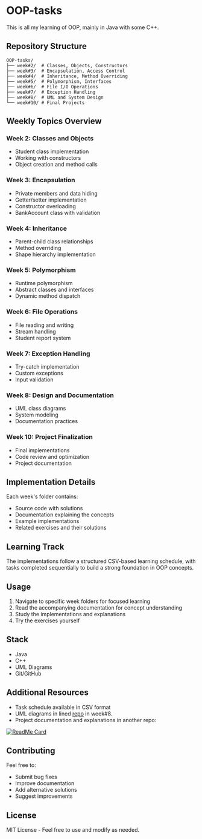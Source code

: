 # OOP-tasks

This is all my learning of OOP, mainly in Java with some C++.


## Repository Structure

```
OOP-tasks/
├── week#2/  # Classes, Objects, Constructors
├── week#3/  # Encapsulation, Access Control
├── week#4/  # Inheritance, Method Overriding
├── week#5/  # Polymorphism, Interfaces
├── week#6/  # File I/O Operations
├── week#7/  # Exception Handling
├── week#8/  # UML and System Design
└── week#10/ # Final Projects
```

## Weekly Topics Overview

### Week 2: Classes and Objects
- Student class implementation
- Working with constructors
- Object creation and method calls

### Week 3: Encapsulation
- Private members and data hiding
- Getter/setter implementation
- Constructor overloading
- BankAccount class with validation

### Week 4: Inheritance
- Parent-child class relationships
- Method overriding
- Shape hierarchy implementation

### Week 5: Polymorphism
- Runtime polymorphism
- Abstract classes and interfaces
- Dynamic method dispatch

### Week 6: File Operations
- File reading and writing
- Stream handling
- Student report system

### Week 7: Exception Handling
- Try-catch implementation
- Custom exceptions
- Input validation

### Week 8: Design and Documentation
- UML class diagrams
- System modeling
- Documentation practices

### Week 10: Project Finalization
- Final implementations
- Code review and optimization
- Project documentation

## Implementation Details

Each week's folder contains:
- Source code with solutions
- Documentation explaining the concepts
- Example implementations
- Related exercises and their solutions

## Learning Track

The implementations follow a structured CSV-based learning schedule, with tasks completed sequentially to build a strong foundation in OOP concepts.

## Usage

1. Navigate to specific week folders for focused learning
2. Read the accompanying documentation for concept understanding
3. Study the implementations and explanations
4. Try the exercises yourself

## Stack

- Java
- C++
- UML Diagrams
- Git/GitHub

## Additional Resources

- Task schedule available in CSV format
- UML diagrams in lined [repo](https://github.com/ch-arslanahmad/uml-learnings/) in week#8.
- Project documentation and explanations in another repo:


[![ReadMe Card](https://github-readme-stats.vercel.app/api/pin/?username=ch-arslanahmad&repo=school_management_system_java)](https://github.com/ch-arslanahmad/school_management_system_java)


## Contributing

Feel free to:
- Submit bug fixes
- Improve documentation
- Add alternative solutions
- Suggest improvements

## License

MIT License - Feel free to use and modify as needed.
